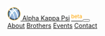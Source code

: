 <nav class="navbar fixed-top navbar-expand-md nav-transparent" id="nav">
  <div class="container">
    <a class="navbar-brand" href="./">
      <img src="./_assets/svg/logo.svg" width="30" height="30" class="d-inline-block align-top" alt="">
      Alpha Kappa Psi<span style="color:orange;font-size:12px;position:relative;left:3px;bottom:5px">beta</span>
    </a>
    <button class="navbar-toggler" type="button" data-toggle="collapse" data-target="#navbarNavAltMarkup" aria-controls="navbarNavAltMarkup" aria-expanded="false" aria-label="Toggle navigation">
      <span class="navbar-toggler-icon"></span>
    </button>
    <div class="collapse justify-content-end navbar-collapse" id="navbarNavAltMarkup">
      <div class="navbar-nav">
        <a class="nav-item nav-link" href="./about">About</a>
        <a class="nav-item nav-link" href="./brothers">Brothers</a>
        <a class="nav-item nav-link" href="./events">Events</a>
        <a class="nav-item nav-link" href="./contact">Contact</a>
      </div>
    </div>
  </div>
</nav>
